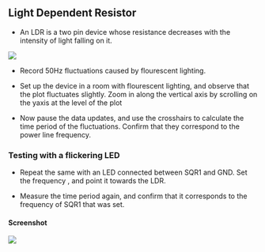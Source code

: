 Light Dependent Resistor
---

* An LDR is a two pin device whose resistance decreases with the intensity of light falling on it.

![](https://fossasia.github.io/pslab-experiments/images/schematics/LDR.svg)

* Record 50Hz fluctuations caused by flourescent lighting.

* Set up the device in a room with flourescent lighting, and observe that the plot fluctuates slightly. Zoom in along the vertical axis by scrolling on the yaxis at the level of the plot

* Now pause the data updates, and use the crosshairs to calculate the time period of the fluctuations. Confirm that they correspond to the power line frequency.
	
### Testing with a flickering LED

* Repeat the same with an LED connected between SQR1 and GND. Set the frequency , and point it towards the LDR.

* Measure the time period again, and confirm that it corresponds to the frequency of SQR1 that was set.

#### Screenshot

![](https://fossasia.github.io/pslab-experiments/images/screenshots/LDR.png)

